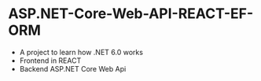 # ASP.NET-Core-Web-API-REACT-EF-ORM
- A project to learn how .NET 6.0 works
- Frontend in REACT
- Backend ASP.NET Core Web Api
